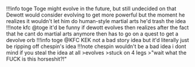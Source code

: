 !!!info toge
    Toge might evolve in the future, but still undecided on that
    Dewott would consider evolving to get more powerful but the moment he realizes it wouldn't let him do human-style martial arts he'd trash the idea
!!!note kfc
    @toge it'd be funny if dewott evolves then realizes after the fact that he cant do martial arts anymore then has to go on a quest to get a devolve orb
!!!info toge
    @KFC KEK
    not a bad story idea but it'd literally just be ripping off chespin's idea
!!!note chespin
    wouldn't be a bad idea
    i dont mind if you steal the idea at all
    >evolves
    >stuck on 4 legs
    >"wait what the FUCK is this horseshit?!"